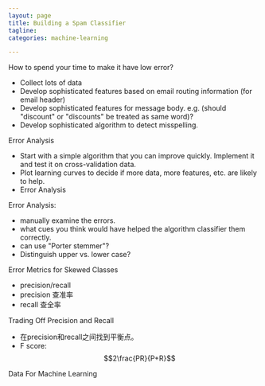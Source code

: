 ```yaml
---
layout: page
title: Building a Spam Classifier
tagline:
categories: machine-learning

---
```


How to spend your time to make it have low error?

- Collect lots of data
- Develop sophisticated features based on email routing information (for email header)
- Develop sophisticated features for message body. e.g. (should "discount" or "discounts" be treated as same word)?
- Develop sophisticated algorithm to detect misspelling.

Error Analysis

- Start with a simple algorithm that you can improve quickly. Implement it and test it on cross-validation data.
- Plot learning curves to decide if more data, more features, etc. are likely to help.
- Error Analysis

Error Analysis:

- manually examine the errors.
- what cues you think would have helped the algorithm classifier them correctly.
- can use "Porter stemmer"?
- Distinguish upper vs. lower case?

Error Metrics for Skewed Classes

- precision/recall
- precision 查准率
- recall 查全率

Trading Off Precision and Recall

- 在precision和recall之间找到平衡点。
- F score: $$2\frac{PR}{P+R}$$

Data For Machine Learning
